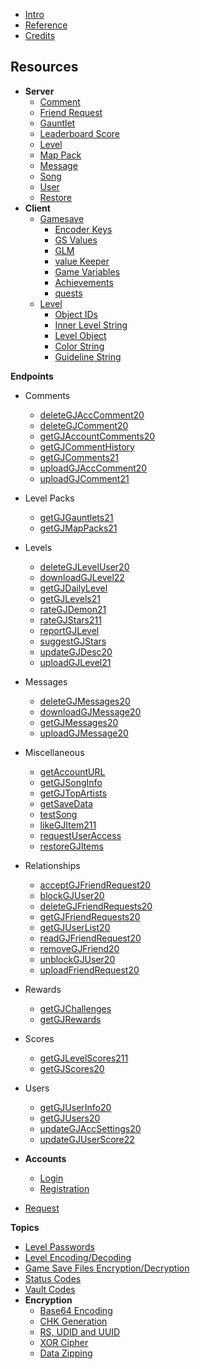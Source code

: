 <!-- docs/_sidebar.md -->

- [Intro](/)
- [Reference](/reference.md)
- [Credits](/CREDITS.md)

## **Resources**

- **Server**
  - [Comment](/resources/server/comment.md)
  - [Friend Request](/resources/server/friendrequest.md)
  - [Gauntlet](/resources/server/gauntlet.md)
  - [Leaderboard Score](/resources/server/leaderboardscore.md)
  - [Level](/resources/server/level.md)
  - [Map Pack](/resources/server/mappack.md)
  - [Message](/resources/server/message.md)
  - [Song](/resources/server/song.md)
  - [User](/resources/server/user.md)
  - [Restore](/resources/server/restore.md)
- **Client**
  - [Gamesave](/resources/client/gamesave.md)
    - [Encoder Keys](resources/client/gamesave/kCEK.md)
    - [GS Values](/resources/client/gamesave/GS_Value.md)
    - [GLM](/resources/client/gamesave/GLM.md)
    - [value Keeper](/resources/client/gamesave/valueKeeper.md)
    - [Game Variables](/resources/client/gamesave/gv.md)
    - [Achievements](/resources/client/gamesave/achievement.md)
    - [quests](/resources/client/gamesave/quests.md)
  - [Level](/resources/client/level.md)
    - [Object IDs](/resources/client/level-components/objectids.md)
    - [Inner Level String](/resources/client/level-components/inner-level-string.md)
    - [Level Object](/resources/client/level-components/level-object.md)
    - [Color String](/resources/client/level-components/color-string.md)
    - [Guideline String](/resources/client/level-components/guideline-string.md)

**Endpoints**

- Comments
  - [deleteGJAccComment20](/endpoints/deleteGJAccComment20.md)
  - [deleteGJComment20](/endpoints/deleteGJComment20.md)
  - [getGJAccountComments20](/endpoints/getGJAccountComments20.md)
  - [getGJCommentHistory](/endpoints/getGJCommentHistory.md)
  - [getGJComments21](/endpoints/getGJComments21.md)
  - [uploadGJAccComment20](/endpoints/uploadGJAccComment20.md)
  - [uploadGJComment21](/endpoints/uploadGJComment21.md)
- Level Packs
  - [getGJGauntlets21](/endpoints/getGJGauntlets21.md)
  - [getGJMapPacks21](/endpoints/getGJMapPacks21.md)
- Levels
  - [deleteGJLevelUser20](/endpoints/deleteGJLevelUser20.md)
  - [downloadGJLevel22](/endpoints/downloadGJLevel22.md)
  - [getGJDailyLevel](/endpoints/getGJDailyLevel.md)
  - [getGJLevels21](/endpoints/getGJLevels21.md)
  - [rateGJDemon21](/endpoints/rateGJDemon21.md)
  - [rateGJStars211](/endpoints/rateGJStars211.md)
  - [reportGJLevel](/endpoints/reportGJLevel.md)
  - [suggestGJStars](/endpoints/suggestGJStars.md)
  - [updateGJDesc20](/endpoints/updateGJDesc20.md)
  - [uploadGJLevel21](/endpoints/uploadGJLevel21.md)
- Messages
  - [deleteGJMessages20](/endpoints/deleteGJMessages20.md)
  - [downloadGJMessage20](/endpoints/downloadGJMessageo20.md)
  - [getGJMessages20](/endpoints/getGJMessages20.md)
  - [uploadGJMessage20](/endpoints/uploadGJMessage20.md)
- Miscellaneous
  - [getAccountURL](/endpoints/getAccountURL.md)
  - [getGJSongInfo](/endpoints/getGJSongInfo.md)
  - [getGJTopArtists](/endpoints/getGJTopArtists.md)
  - [getSaveData](/endpoints/getSaveData.md)
  - [testSong](/endpoints/testSong.md)
  - [likeGJItem211](/endpoints/likeGJItem211.md)
  - [requestUserAccess](/endpoints/requestUserAccess.md)
  - [restoreGJItems](/endpoints/restoreGJItems.md)
- Relationships
  - [acceptGJFriendRequest20](/endpoints/acceptGJFriendRequest20.md)
  - [blockGJUser20](/endpoints/blockGJUser20.md)
  - [deleteGJFriendRequests20](/endpoints/deleteGJFriendRequests20.md)
  - [getGJFriendRequests20](/endpoints/getGJFriendRequests20.md)
  - [getGJUserList20](/endpoints/getGJUserList20.md)
  - [readGJFriendRequest20](/endpoints/readGJFriendRequest20.md)
  - [removeGJFriend20](/endpoints/removeGJFriend20.md)
  - [unblockGJUser20](/endpoints/unblockGJUser20.md)
  - [uploadFriendRequest20](/endpoints/uploadFriendRequest20.md)
- Rewards
  - [getGJChallenges](/endpoints/getGJChallenges.md)
  - [getGJRewards](/endpoints/getGJRewards.md)
- Scores
  - [getGJLevelScores211](/endpoints/getGJLevelScores211.md)
  - [getGJScores20](/endpoints/getGJScores20.md)
- Users

  - [getGJUserInfo20](/endpoints/getGJUserInfo20.md)
  - [getGJUsers20](/endpoints/getGJUsers20.md)
  - [updateGJAccSettings20](/endpoints/updateGJAccSettings20.md)
  - [updateGJUserScore22](/endpoints/updateGJUserScore22.md)

- **Accounts**

  - [Login](/endpoints/accounts/loginGJAccount.md)
  - [Registration](/endpoints/accounts/registerGJAccount.md)

- [Request](/endpoints/request.md)

**Topics**

- [Level Passwords](/topics/level_passwords.md)
- [Level Encoding/Decoding](/topics/levelstring_encoding_decoding.md)
- [Game Save Files Encryption/Decryption](/topics/localfiles_encrypt_decrypt.md)
- [Status Codes](/topics/status_codes.md)
- [Vault Codes](/topics/vault_codes.md)
- **Encryption**
  - [Base64 Encoding](topics/encryption/base64.md)
  - [CHK Generation](topics/encryption/chk.md)
  - [RS, UDID and UUID](topics/encryption/id.md)
  - [XOR Cipher](topics/encryption/xor.md)
  - [Data Zipping](topics/encryption/zip.md)
